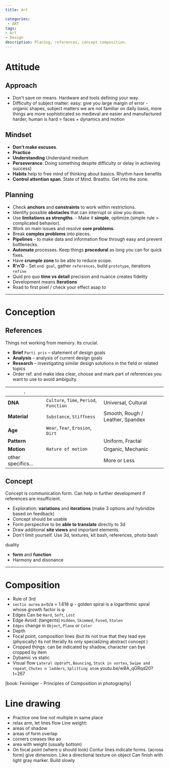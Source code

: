 ```yaml
---
title: Art

categories:
 - ART
tags:
- Art
- Design
description: Planing, references, concept composition.
---
```



# Attitude

## Approach

- Don't save on means. Hardware and tools defining your way.   
- Difficulty of subject matter: easy: give you large margin of error - organic shapes, subject matters we are not familiar on daily basis, more things are more sophisticated so medieval are easier and manufactured harder, human is hard > faces + dynamics and motion

## Mindset

- **Don't make excuses**.   
- **Practice**
- **Understanding** Understand medium
- **Perseverance**. Doing something despite difficulty or delay in achieving success)
- **Habits** help to free mind of thinking about basics. Rhythm have benefits
- **Control attention span**. State of Mind. Breaths. Get into the zone.



## Planning  

   - Check **anchors**  and **constraints** to work within restrictions.   
   - Identify possible **obstacles** that can interrupt or slow you down.
   - Use **limitations as strengths**.
    - Make it **simple**, optimize.(simple rule > complicated behavior).  
   - Work on main issues and resolve **core problems**.  
   - Break **complex problems** into pieces.
   - **Pipelines** - to make data and information flow through easy and prevent bottlenecks.
   - **Automate** processes. Keep things **procedural** as long you can for quick fixes.
   - Have **crumple zone** to be able to reduce scope.
   - **R'n'D** - Set `end goal`, gather `references`, build `prototype`, iterations `refine`  
   - Quid pro quo **time vs detail** precision and nuance creates fidelity
   - Development means **Iterations**
   - Road to first pixel / check your effect asap  to



---

# Conception

## References   

Things not working from memory. Its crucial.

- **Brief** `Parti pris` – statement of design goals
- **Analysis** – analysis of current design goals
- **Research** – investigating similar design solutions in the field or related topics
- Order ref. and make idea clear, choose and mark part of references you want to use to avoid ambiguity.

| . | |  |
| - | - |- |
|**DNA** | `Culture`, `Time`, `Period`, `Function` |Universal, Cultural   
|**Material** | `Substance`, `Stiffness` | Smooth, Rough / Leather, Spandex
|**Age**  |`Wear`, `Tear`, `Erosion`, `Dirt`     
|**Pattern** | | Uniform, Fractal
|**Motion**  | `Nature of motion` | Organic, Mechanic
|other specifics...   || More or Less




## Concept
  Concept is communication form. Can help in further development if references are insufficient.

- Exploration: **variations** and **iterations** (make 3 options and hybridize  based on feedback)
- Concept should be usable
- Form perspective to be **able to translate** directly to 3d
- Draw additional **site views** and important elements.
- Don't limit yourself. Use 3d, textures, kit bash, references, photo bash

duality
- **form** and **function**
- Harmony and disonance
---


# Composition

- Rule of 3rd  
- `sectio aurea` a+b/a = 1.618 φ  - golden spiral is a logarithmic spiral whose growth factor is φ  
- Edges Can be  `Hard`, `Soft`, `Lost`
- Edge Avoid:   (tangents) `Hidden`, `Skimmed`, `Fused`, `Stolen`
- `Edges` change in `Object`, `Plane` or `Color`  
- Depth
- Focal point, composition lines (but its not true that they lead eye (physically) its not literally its only specializing abstract concept )
- Cropped things: can be indicated by shadow, character can bye cropped by item
- Dybamic vs static
- Visual flow `Lateral Updraft`, `Bouncing`, `Stuck in vortex`, `Swipe and repeat`, `Chutes n ladders`, `Splitting atom` youtu.be/wBA_qGRqd20?t=267

[book: Feininger -  Principles of Composition in photography]



#  Line drawing
- Practice one line not multiple in same place
- relax arm, let lines flow
Line weight:
- areas of shadow
- areas of form overlap
- corners creases like ao
- area with weight  (usually bottom)
- On focal point (where u should look)
Contur lines indicate forms. (across form) give dimension. Like a directional texture on object
Can finish with light gray marker. Build slowly
